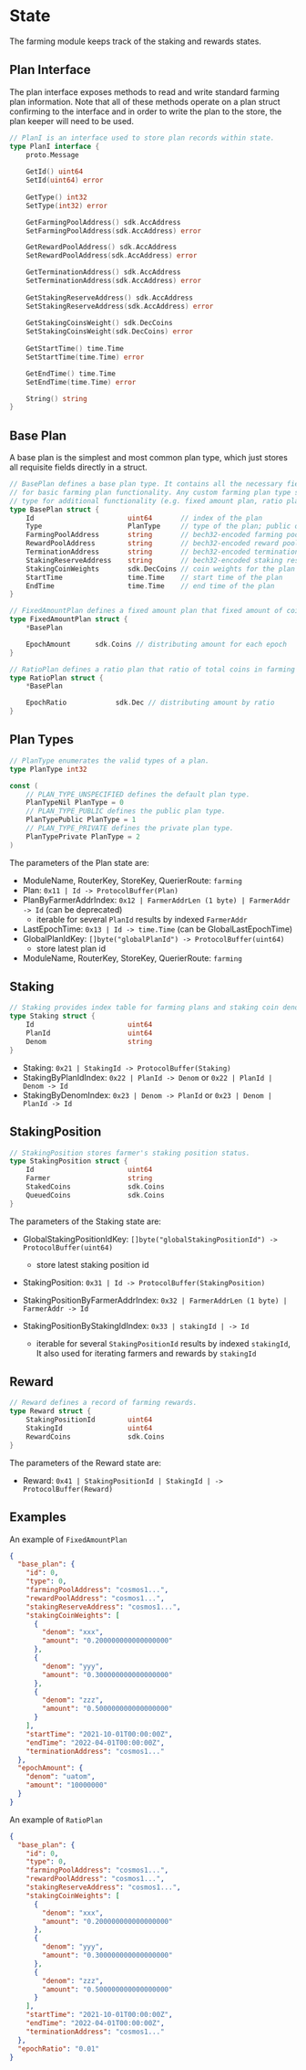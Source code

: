 <!-- order: 2 -->

 # State

The farming module keeps track of the staking and rewards states.

## Plan Interface

The plan interface exposes methods to read and write standard farming plan information. Note that all of these methods operate on a plan struct confirming to the interface and in order to write the plan to the store, the plan keeper will need to be used. 

```go
// PlanI is an interface used to store plan records within state.
type PlanI interface {
    proto.Message
    
    GetId() uint64
    SetId(uint64) error
    
    GetType() int32
    SetType(int32) error

    GetFarmingPoolAddress() sdk.AccAddress
    SetFarmingPoolAddress(sdk.AccAddress) error

    GetRewardPoolAddress() sdk.AccAddress
    SetRewardPoolAddress(sdk.AccAddress) error

    GetTerminationAddress() sdk.AccAddress
    SetTerminationAddress(sdk.AccAddress) error
    
    GetStakingReserveAddress() sdk.AccAddress
    SetStakingReserveAddress(sdk.AccAddress) error
        
    GetStakingCoinsWeight() sdk.DecCoins
    SetStakingCoinsWeight(sdk.DecCoins) error
    
    GetStartTime() time.Time
    SetStartTime(time.Time) error

    GetEndTime() time.Time
    SetEndTime(time.Time) error

    String() string
}
```

## Base Plan

A base plan is the simplest and most common plan type, which just stores all requisite fields directly in a struct.

```go
// BasePlan defines a base plan type. It contains all the necessary fields
// for basic farming plan functionality. Any custom farming plan type should extend this
// type for additional functionality (e.g. fixed amount plan, ratio plan).
type BasePlan struct {
    Id                       uint64       // index of the plan
    Type                     PlanType     // type of the plan; public or private
    FarmingPoolAddress       string       // bech32-encoded farming pool address
    RewardPoolAddress        string       // bech32-encoded reward pool address
    TerminationAddress       string       // bech32-encoded termination address
    StakingReserveAddress    string       // bech32-encoded staking reserve address
    StakingCoinWeights       sdk.DecCoins // coin weights for the plan
    StartTime                time.Time    // start time of the plan
    EndTime                  time.Time    // end time of the plan
}
```

```go
// FixedAmountPlan defines a fixed amount plan that fixed amount of coins are distributed for every epoch day.
type FixedAmountPlan struct {
    *BasePlan

    EpochAmount      sdk.Coins // distributing amount for each epoch
}
```

```go
// RatioPlan defines a ratio plan that ratio of total coins in farming pool address is distributed for every epoch day.
type RatioPlan struct {
    *BasePlan

    EpochRatio            sdk.Dec // distributing amount by ratio
}
```
## Plan Types

```go
// PlanType enumerates the valid types of a plan.
type PlanType int32

const (
    // PLAN_TYPE_UNSPECIFIED defines the default plan type.
    PlanTypeNil PlanType = 0
    // PLAN_TYPE_PUBLIC defines the public plan type.
    PlanTypePublic PlanType = 1
    // PLAN_TYPE_PRIVATE defines the private plan type.
    PlanTypePrivate PlanType = 2
)
```

The parameters of the Plan state are:

- ModuleName, RouterKey, StoreKey, QuerierRoute: `farming`
- Plan: `0x11 | Id -> ProtocolBuffer(Plan)`
- PlanByFarmerAddrIndex: `0x12 | FarmerAddrLen (1 byte) | FarmerAddr -> Id` (can be deprecated)
    - iterable for several `PlanId` results by indexed `FarmerAddr`
- LastEpochTime: `0x13 | Id -> time.Time` (can be GlobalLastEpochTime)
- GlobalPlanIdKey: `[]byte("globalPlanId") -> ProtocolBuffer(uint64)`
    - store latest plan id
- ModuleName, RouterKey, StoreKey, QuerierRoute: `farming`

## Staking

```go
// Staking provides index table for farming plans and staking coin denoms.
type Staking struct {
    Id                       uint64
    PlanId                   uint64
    Denom                    string
}
```

- Staking: `0x21 | StakingId -> ProtocolBuffer(Staking)`
- StakingByPlanIdIndex: `0x22 | PlanId -> Denom` or `0x22 | PlanId | Denom -> Id` 
- StakingByDenomIndex: `0x23 | Denom -> PlanId` or `0x23 | Denom | PlanId -> Id`

## StakingPosition

```go
// StakingPosition stores farmer's staking position status.
type StakingPosition struct {
    Id                       uint64
    Farmer                   string
    StakedCoins              sdk.Coins
    QueuedCoins              sdk.Coins
}
```

The parameters of the Staking state are:

- GlobalStakingPositionIdKey: `[]byte("globalStakingPositionId") -> ProtocolBuffer(uint64)`
    - store latest staking position id

- StakingPosition: `0x31 | Id -> ProtocolBuffer(StakingPosition)`
- StakingPositionByFarmerAddrIndex: `0x32 | FarmerAddrLen (1 byte) | FarmerAddr -> Id`
- StakingPositionByStakingIdIndex: `0x33 | stakingId | -> Id`
    - iterable for several `StakingPositionId` results by indexed `stakingId`, It also used for iterating farmers and rewards by `stakingId`
 
## Reward

```go
// Reward defines a record of farming rewards.
type Reward struct {
    StakingPositionId        uint64    
    StakingId                uint64
    RewardCoins              sdk.Coins
}
```

The parameters of the Reward state are:

- Reward: `0x41 | StakingPositionId | StakingId | -> ProtocolBuffer(Reward)`

## Examples 

An example of `FixedAmountPlan`

```json
{
  "base_plan": {
    "id": 0,
    "type": 0,
    "farmingPoolAddress": "cosmos1...",
    "rewardPoolAddress": "cosmos1...",
    "stakingReserveAddress": "cosmos1...",
    "stakingCoinWeights": [
      {
        "denom": "xxx",
        "amount": "0.200000000000000000"
      },
      {
        "denom": "yyy",
        "amount": "0.300000000000000000"
      },
      {
        "denom": "zzz",
        "amount": "0.500000000000000000"
      }
    ],
    "startTime": "2021-10-01T00:00:00Z",
    "endTime": "2022-04-01T00:00:00Z",
    "terminationAddress": "cosmos1..."
  },
  "epochAmount": {
    "denom": "uatom",
    "amount": "10000000"
  }
}
```

An example of `RatioPlan`

```json
{
  "base_plan": {
    "id": 0,
    "type": 0,
    "farmingPoolAddress": "cosmos1...",
    "rewardPoolAddress": "cosmos1...",
    "stakingReserveAddress": "cosmos1...",
    "stakingCoinWeights": [
      {
        "denom": "xxx",
        "amount": "0.200000000000000000"
      },
      {
        "denom": "yyy",
        "amount": "0.300000000000000000"
      },
      {
        "denom": "zzz",
        "amount": "0.500000000000000000"
      }
    ],
    "startTime": "2021-10-01T00:00:00Z",
    "endTime": "2022-04-01T00:00:00Z",
    "terminationAddress": "cosmos1..."
  },
  "epochRatio": "0.01"
}
```





